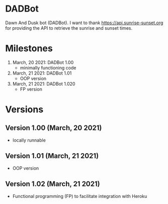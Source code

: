 # DADBot

Dawn And Dusk bot (DADBot).
I want to thank https://api.sunrise-sunset.org for providing the API to retrieve the sunrise and sunset times.

# Milestones
1. March, 20 2021: DADBot 1.00
   - minimally functioning code
2. March, 21 2021: DADBot 1.01
   - OOP version
2. March, 21 2021: DADBot 1.020
   - FP version

# Versions
## Version 1.00 (March, 20 2021)
- locally runnable
## Version 1.01 (March, 21 2021)
- OOP version
## Version 1.02 (March, 21 2021)
- Functional programming (FP) to facilitate integration with Heroku
